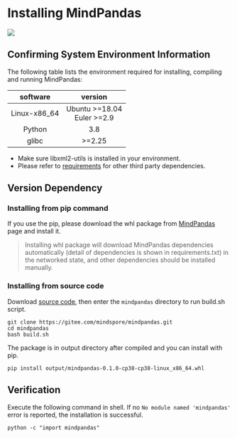 # Installing MindPandas

<a href="https://gitee.com/mindspore/docs/blob/r1.9/docs/mindpandas/docs/source_en/mindpandas_install.md" target="_blank"><img src="https://mindspore-website.obs.cn-north-4.myhuaweicloud.com/website-images/r1.9/resource/_static/logo_source_en.png"></a>

## Confirming System Environment Information

The following table lists the environment required for installing, compiling and running MindPandas:

| software |  version   |
| :------: | :-----: |
|  Linux-x86_64 |  Ubuntu \>=18.04<br/>Euler \>=2.9 |
|  Python  | 3.8 |
|  glibc  |  \>=2.25   |

- Make sure libxml2-utils is installed in your environment.
- Please refer to [requirements](https://gitee.com/mindspore/mindpandas/blob/r0.1/requirements.txt) for other third party dependencies.

## Version Dependency

### Installing from pip command

If you use the pip, please download the whl package from [MindPandas](https://www.mindspore.cn/versions/en) page and install it.

> Installing whl package will download MindPandas dependencies automatically (detail of dependencies is shown in requirements.txt) in the networked state, and other dependencies should be installed manually.

### Installing from source code

Download [source code](https://gitee.com/mindspore/mindpandas), then enter the `mindpandas` directory to run build.sh script.

```shell
git clone https://gitee.com/mindspore/mindpandas.git
cd mindpandas
bash build.sh
```

The package is in output directory after compiled and you can install with pip.

```shell
pip install output/mindpandas-0.1.0-cp38-cp38-linux_x86_64.whl
```

## Verification

Execute the following command in shell. If no `No module named 'mindpandas'` error is reported, the installation is successful.

```shell
python -c "import mindpandas"
```
